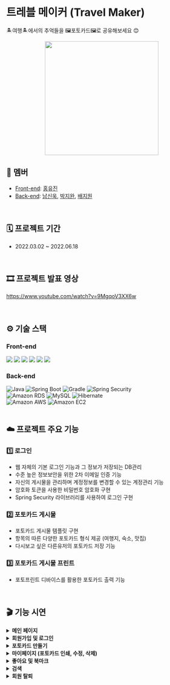 # 트레블 메이커 (Travel Maker)
🏝️여행🏝️에서의 추억들을 🖼️포토카드🖼️로 공유해보세요 😊
<div align="center">
  <img width="300px" src="https://user-images.githubusercontent.com/74370531/210206289-4e4f6ef3-de18-4fd0-ae73-501b0bf62a45.png" />
</div>

## 👥 멤버

- [Front-end](https://github.com/travelmaker-sku/TM-Front): [홍유진](https://github.com/yujinyny)
- [Back-end](https://github.com/travelmaker-sku/TM-Back): [남신욱](https://github.com/tlsdnr1135), [박지완](https://github.com/Parkjiwan2), [배지원](https://github.com/Bae-Ji-Won)

<br />

## 🗓 프로젝트 기간
- 2022.03.02 ~ 2022.06.18

<br>

## 🎞 프로젝트 발표 영상
https://www.youtube.com/watch?v=9MgqoV3XX6w

<br>
  
## ⚙️ 기술 스택
  
### Front-end

<div>
  <img src="https://img.shields.io/badge/TypeScript-3178C6?style=for-the-badge&logo=TypeScript&logoColor=white"/>
  <img src="https://img.shields.io/badge/React-20232a?style=for-the-badge&logo=React&logoColor=61DAFB"/>
  <img src="https://img.shields.io/badge/React Router-CA4245?style=for-the-badge&logo=React Router&logoColor=white"/>
  <img src="https://img.shields.io/badge/Redux-764ABC?style=for-the-badge&logo=redux&logoColor=white"/>
  <img src="https://img.shields.io/badge/Styled Components-DB7093?style=for-the-badge&logo=Styled Components&logoColor=white"/>
  <img src="https://img.shields.io/badge/axios-5A29E4?style=for-the-badge&logo=axios&logoColor=white"/>
</div>

### Back-end

<div>
  <img alt="Java" src ="https://img.shields.io/badge/Java-007396.svg?&style=for-the-badge&logo=Java&logoColor=white"/>
  <img alt="Spring Boot" src ="https://img.shields.io/badge/Spring Boot-6DB33F.svg?&style=for-the-badge&logo=Spring Boot&logoColor=white"/>
  <img alt="Gradle" src ="https://img.shields.io/badge/Gradle-02303A.svg?&style=for-the-badge&logo=Gradle&logoColor=white"/>
  <img alt="Spring Security" src ="https://img.shields.io/badge/Spring Security-6DB33F.svg?&style=for-the-badge&logo=Spring Security&logoColor=white"/>
</div>
<div>
  <img alt="Amazon RDS" src="https://img.shields.io/badge/Amazon RDS-527FFF?style=for-the-badge&logo=Amazon RDS&logoColor=white"/>
  <img alt="MySQL" src ="https://img.shields.io/badge/MySQL-4479A1.svg?&style=for-the-badge&logo=MySQL&logoColor=white"/>
  <img alt="Hibernate" src ="https://img.shields.io/badge/Hibernate-59666C.svg?&style=for-the-badge&logo=Hibernate&logoColor=white"/>
</div>
<div>
  <img alt="Amazon AWS" src="https://img.shields.io/badge/Amazon AWS-232F3E?style=for-the-badge&logo=Amazon AWS&logoColor=white"/>
  <img alt="Amazon EC2" src="https://img.shields.io/badge/Amazon EC2-FF4F8B?style=for-the-badge&logo=Amazon EC2&logoColor=white"/>
</div>

<br />  

## ☁️ 프로젝트 주요 기능 

### 1️⃣ 로그인
- 웹 자체의 기본 로그인 기능과 그 정보가 저장되는 DB관리  
- 수준 높은 정보보안을 위한 2차 이메일 인증 기능
- 자신의 게시물을 관리하며 계정정보를 변경할 수 있는 계정관리 기능
- 암호화 토큰을 사용한 비밀번호 암호화 구현 
- Spring Security 라이브러리를 사용하여 로그인 구현

### 2️⃣ 포토카드 게시물
- 포토카드 게시물 템플릿 구현
- 항목의 따른 다양한 포토카드 형식 제공 (여행지, 숙소, 맛집)
- 다시보고 싶은 다른유저의 포토카드 저장 기능

### 3️⃣ 포토카드 게시물 프린트
- 포토프린트 디바이스를 활용한 포토카드 출력 기능

<br />

## 🎬 기능 시연

<details>
<summary><b>메인 페이지</b></summary>
<div>
<div>메인</div>
<div>포토카드 목록 정렬<div>
<img width="500px" src="https://user-images.githubusercontent.com/74370531/210213638-09d42f54-3be6-4597-bdf2-2d9619dfc1ec.gif" />
<div>포토카드 목록 페이지네이션<div>
<img width="500px" src="https://user-images.githubusercontent.com/74370531/210213614-c42b4c43-eeb0-4b71-b483-b88aa48d7311.gif" />
</div>
</details>

<details>
<summary><b>회원가입 및 로그인</b></summary>
<div>
<div>회원가입 (이메일 인증)</div>
<img width="500px" src="https://user-images.githubusercontent.com/74370531/210214038-fb113979-61e4-4f69-932e-0770eea9f07a.gif" />
<div>비밀번호 찾기</div>
<img width="500px" src="https://user-images.githubusercontent.com/74370531/210214199-a2f2ac7d-a510-4658-ba97-9cc5f0577337.gif" />
<div>로그인</div>
<img width="500px" src="https://user-images.githubusercontent.com/74370531/210214064-06a1237b-aee9-4b0a-8af6-478fe5d0056c.gif" />
</div>
</details>

<details>
<summary><b>포토카드 만들기</b></summary>
<div>
<img width="500px" src="https://user-images.githubusercontent.com/74370531/210214426-2d15e6ad-8a4d-4b8c-b30b-86ddfc0a5c57.gif" />
<img width="500px" src="https://user-images.githubusercontent.com/74370531/210214417-f43d7f9d-dd2b-4df1-b762-d331f890e256.gif" />
</div>
</details>

<details>
<summary><b>마이페이지 (포토카드 인쇄, 수정, 삭제)</b></summary>
<div>
<div>포토카드 인쇄</div>
<img width="500px" src="https://user-images.githubusercontent.com/74370531/210214534-e8f19068-8e77-4be5-9c8d-7f2fafc3adec.gif" />
<div>포토카드 수정</div>
<img width="500px" src="https://user-images.githubusercontent.com/74370531/210214545-10c1e2be-42e2-4e9d-94fd-8bacaa0541a6.gif" />
<div>포토카드 삭제</div>
<img width="500px" src="https://user-images.githubusercontent.com/74370531/210214539-47ea63fb-2dbf-48ee-9385-e1610c9b6f1c.gif" />
</div>
</details>

<details>
<summary><b>좋아요 및 북마크</b></summary>
<div>
<img width="500px" src="https://user-images.githubusercontent.com/74370531/210214697-b3c8a9cf-778c-4bd5-be6f-167593e1edde.gif" />
</div>
</details>

<details>
<summary><b>검색</b></summary>
<div>
<div>실시간 검색</div>
<img width="500px" src="https://user-images.githubusercontent.com/74370531/210214783-9612f045-eae1-4572-aaeb-7bb325f5978b.gif" />
<div>각각 어디에서-제주, 무엇을-해수욕장 검색</div>
<img width="500px" src="https://user-images.githubusercontent.com/74370531/210214766-01aa571c-3fb8-489b-b9c2-8f72844ea4d1.gif" />
<div>어디에서-부산, 무엇을-해수욕장 검색</div>
<img width="500px" src="https://user-images.githubusercontent.com/74370531/210214788-f0456905-b452-498c-a34a-3316c19a2583.gif" />
</div>
</details>

<details>
<summary><b>회원 탈퇴</b></summary>
<div>
<img width="500px" src="https://user-images.githubusercontent.com/74370531/210214945-4c3b4e73-f78d-47f6-ac26-2a8ffbbb600f.gif" />
<img width="500px" src="https://user-images.githubusercontent.com/74370531/210214941-167f4be3-ca23-4148-ba11-d2a90855a023.gif" />
</div>
</details>

